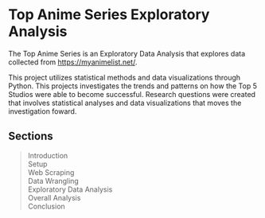 # Top Anime Series Exploratory Analysis

The Top Anime Series is an Exploratory Data Analysis that explores data collected from https://myanimelist.net/.

This project utilizes statistical methods and data visualizations through Python. This projects investigates the trends and patterns on how the Top 5 Studios were able to become successful. Research questions were created that involves statistical analyses and data visualizations that moves the investigation foward.

## Sections
> Introduction <br />
> Setup <br />
> Web Scraping <br />
> Data Wrangling <br />
> Exploratory Data Analysis <br />
> Overall Analysis <br />
> Conclusion
